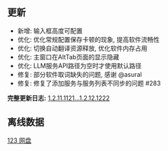 ## 更新

- 新增: 输入框高度可配置
- 优化: 优化常规配置保存卡顿的现象, 提高软件流畅性
- 优化: 切换自动翻译资源释放, 优化软件内存占用
- 优化: 主窗口在AltTab页面的显示隐藏
- 优化: LLM服务API路径为空时才使用默认路径
- 修复: 部分软件取词缺失的问题, 感谢 @asural
- 修复: 修复了添加服务与服务列表不同步的问题 #283

**完整更新日志:** [1.2.11.1121...1.2.12.1222](https://github.com/ZGGSONG/STranslate/compare/1.2.11.1121...1.2.12.1222)

## 离线数据

[123 网盘](https://www.123pan.com/s/AxlRjv-OuVmA.html)
